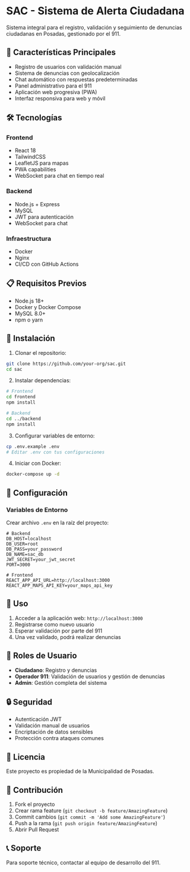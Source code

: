 # SAC - Sistema de Alerta Ciudadana

Sistema integral para el registro, validación y seguimiento de denuncias ciudadanas en Posadas, gestionado por el 911.

## 🚀 Características Principales

- Registro de usuarios con validación manual
- Sistema de denuncias con geolocalización
- Chat automático con respuestas predeterminadas
- Panel administrativo para el 911
- Aplicación web progresiva (PWA)
- Interfaz responsiva para web y móvil

## 🛠 Tecnologías

### Frontend
- React 18
- TailwindCSS
- LeafletJS para mapas
- PWA capabilities
- WebSocket para chat en tiempo real

### Backend
- Node.js + Express
- MySQL
- JWT para autenticación
- WebSocket para chat

### Infraestructura
- Docker
- Nginx
- CI/CD con GitHub Actions

## 📋 Requisitos Previos

- Node.js 18+
- Docker y Docker Compose
- MySQL 8.0+
- npm o yarn

## 🚀 Instalación

1. Clonar el repositorio:
```bash
git clone https://github.com/your-org/sac.git
cd sac
```

2. Instalar dependencias:
```bash
# Frontend
cd frontend
npm install

# Backend
cd ../backend
npm install
```

3. Configurar variables de entorno:
```bash
cp .env.example .env
# Editar .env con tus configuraciones
```

4. Iniciar con Docker:
```bash
docker-compose up -d
```

## 🔧 Configuración

### Variables de Entorno

Crear archivo `.env` en la raíz del proyecto:

```env
# Backend
DB_HOST=localhost
DB_USER=root
DB_PASS=your_password
DB_NAME=sac_db
JWT_SECRET=your_jwt_secret
PORT=3000

# Frontend
REACT_APP_API_URL=http://localhost:3000
REACT_APP_MAPS_API_KEY=your_maps_api_key
```

## 📱 Uso

1. Acceder a la aplicación web: `http://localhost:3000`
2. Registrarse como nuevo usuario
3. Esperar validación por parte del 911
4. Una vez validado, podrá realizar denuncias

## 👥 Roles de Usuario

- **Ciudadano**: Registro y denuncias
- **Operador 911**: Validación de usuarios y gestión de denuncias
- **Admin**: Gestión completa del sistema

## 🔒 Seguridad

- Autenticación JWT
- Validación manual de usuarios
- Encriptación de datos sensibles
- Protección contra ataques comunes

## 📄 Licencia

Este proyecto es propiedad de la Municipalidad de Posadas.

## 🤝 Contribución

1. Fork el proyecto
2. Crear rama feature (`git checkout -b feature/AmazingFeature`)
3. Commit cambios (`git commit -m 'Add some AmazingFeature'`)
4. Push a la rama (`git push origin feature/AmazingFeature`)
5. Abrir Pull Request

## 📞 Soporte

Para soporte técnico, contactar al equipo de desarrollo del 911. 